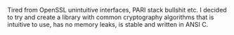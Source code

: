 Tired from OpenSSL unintuitive interfaces, PARI stack bullshit etc. 
I decided to try and create a library with common cryptography algorithms that is intuitive to use, has no memory leaks, is stable and written in ANSI C. 
